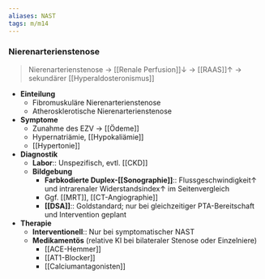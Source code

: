 ```yaml
---
aliases: NAST
tags: m/m14
---
```

### Nierenarterienstenose
> Nierenarterienstenose → [[Renale Perfusion]]↓ → [[RAAS]]↑ → sekundärer [[Hyperaldosteronismus]]
- **Einteilung**
	- Fibromuskuläre Nierenarterienstenose
	- Atherosklerotische Nierenarterienstenose
- **Symptome**
	- Zunahme des EZV → [[Ödeme]]
	- Hypernatriämie, [[Hypokaliämie]]
	- [[Hypertonie]]
- **Diagnostik**
	- **Labor**:: Unspezifisch, evtl. [[CKD]]
	- **Bildgebung**
		- **Farbkodierte Duplex-[[Sonographie]]**:: Flussgeschwindigkeit↑ und intrarenaler Widerstandsindex↑ im Seitenvergleich
		- Ggf. [[MRT]], [[CT-Angiographie]]
		- **[[DSA]]**:: Goldstandard; nur bei gleichzeitiger PTA-Bereitschaft und Intervention geplant
- **Therapie**
	- **Interventionell**:: Nur bei symptomatischer NAST
	- **Medikamentös** (relative KI bei bilateraler Stenose oder Einzelniere)
		- [[ACE-Hemmer]]
		- [[AT1-Blocker]]
		- [[Calciumantagonisten]]

